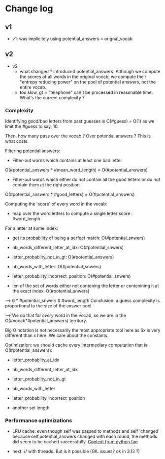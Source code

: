 # Change log

## v1

- v1: was implicitely using potential_answers = orignal_vocab

## v2

- v2
  - what changed ? introduced potential_answers. Although we compute the scores
    of all words in the original vocab, we compute their "entropy reducing
    power" on the pool of potential answers, not the entire vocab.
  - too slow, gt = "telephone" can't be processed in reasonable time. What's the
    current complexity ?

### Complexity

Identifying good/bad letters from past guesses is O(#guess) = O(1) as we limit
the #guess to say, 10.

Then, how many pass over the vocab ? Over potential answers ? This is what costs.

Filtering potential answers:

- Filter-out words which contains at least one bad letter

O(#potential_answers * #mean_word_length) = O(#potential_answers)

- Filter-out words which either do not contain all the good letters or do not
 contain them at the right position

O(#potential_answers * #good_letters) = O(#potential_answers)

Computing the 'score' of every word in the vocab:

- map over the word letters to compute a single letter score : #word_length

For a letter at some index:

- get its probability of being a perfect match: O(#potential_snwers)
- nb_words_different_letter_at_idx: O(#potential_snwers)

- letter_probablity_not_in_gt: O(#potential_answers)
- nb_words_with_letter: O(#potential_snwers)

- letter_probability_incorrect_position: O(#potential_snwers)
- len of the set of words either not contening the letter or contenining it at
 the exact index: O(#potential_snwers)

 --> 6 * #potential_snwers # #word_length
Conclusion: a guess complexity is proportional to the size of the answer pool.

--> We do that for *every* word in the vocab, so we are in the
O(#vocab*#potential_answers) territory.


Big O notation is not necessarily the most appropriate tool here as 6x is very
 different than x here. We care about the constants.

Optimization: we should cache every intermediary computation that is O(#potential_answers):

- letter_probablity_at_idx
- nb_words_different_letter_at_idx

- letter_probablity_not_in_gt
- nb_words_with_letter

- letter_probability_incorrect_position
- another set length


### Performance optimizations

- LRU cache: even though self was passed to methods and self 'changed' because
 self.potential_answers changed with each round, the methods did seem to be cached
  successfully. [Context from python faq](https://docs.python.org/3/faq/programming.html#id70)

- next: // with threads. But is it possible (GIL issues? ok in 3.13 ?)


